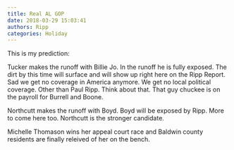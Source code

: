 ```yaml
---
title: Real AL GOP
date: 2018-03-29 15:03:41
authors: Ripp
categories: Holiday
---
```


 This is my prediction:

Tucker makes the runoff with Billie Jo. In the runoff he is fully exposed. The dirt by this time will surface and will show up right here on the Ripp Report. Sad we get no coverage in America anymore. We get no local political coverage. Other than Paul Ripp. Think about that. That guy chuckee is on the payroll for Burrell and Boone.

Northcutt makes the runoff with Boyd. Boyd will be exposed by Ripp. More to come here too. Northcutt is the stronger candidate.

Michelle Thomason wins her appeal court race and Baldwin county residents are finally releived of her on the bench.